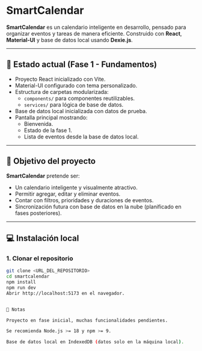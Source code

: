 # SmartCalendar

**SmartCalendar** es un calendario inteligente en desarrollo, pensado para organizar eventos y tareas de manera eficiente. Construido con **React**, **Material-UI** y base de datos local usando **Dexie.js**.

---

## 🚀 Estado actual (Fase 1 - Fundamentos)

- Proyecto React inicializado con Vite.
- Material-UI configurado con tema personalizado.
- Estructura de carpetas modularizada:
  - `components/` para componentes reutilizables.
  - `services/` para lógica de base de datos.
- Base de datos local inicializada con datos de prueba.
- Pantalla principal mostrando:
  - Bienvenida.
  - Estado de la fase 1.
  - Lista de eventos desde la base de datos local.

---

## 🌟 Objetivo del proyecto

**SmartCalendar** pretende ser:

- Un calendario inteligente y visualmente atractivo.
- Permitir agregar, editar y eliminar eventos.
- Contar con filtros, prioridades y duraciones de eventos.
- Sincronización futura con base de datos en la nube (planificado en fases posteriores).

---

## 💻 Instalación local

### 1. Clonar el repositorio

```bash
git clone <URL_DEL_REPOSITORIO>
cd smartcalendar
npm install
npm run dev
Abrir http://localhost:5173 en el navegador.


📝 Notas

Proyecto en fase inicial, muchas funcionalidades pendientes.

Se recomienda Node.js >= 18 y npm >= 9.

Base de datos local en IndexedDB (datos solo en la máquina local).